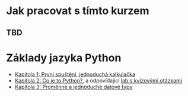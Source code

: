 # Jak pracovat s tímto kurzem

## TBD

# Základy jazyka Python

- [Kapitola 1: První spuštění, jednoduchá kalkulačka](./kapitola-01/readme.md)
- [Kapitola 2: Co je to Python?](./kapitola-02/readme.md), a odpovídající [lab s kvízovými otázkami](./kapitola-02/kapitola-01.ipynb)
- [Kapitola 3: Proměnné a jednoduché datové typy](./kapitola-03/readme.md)